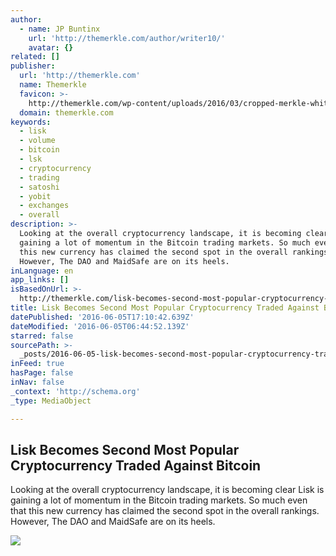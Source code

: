 ```yaml
---
author:
  - name: JP Buntinx
    url: 'http://themerkle.com/author/writer10/'
    avatar: {}
related: []
publisher:
  url: 'http://themerkle.com'
  name: Themerkle
  favicon: >-
    http://themerkle.com/wp-content/uploads/2016/03/cropped-merkle-white-1-192x192.png
  domain: themerkle.com
keywords:
  - lisk
  - volume
  - bitcoin
  - lsk
  - cryptocurrency
  - trading
  - satoshi
  - yobit
  - exchanges
  - overall
description: >-
  Looking at the overall cryptocurrency landscape, it is becoming clear Lisk is
  gaining a lot of momentum in the Bitcoin trading markets. So much even that
  this new currency has claimed the second spot in the overall rankings.
  However, The DAO and MaidSafe are on its heels.
inLanguage: en
app_links: []
isBasedOnUrl: >-
  http://themerkle.com/lisk-becomes-second-most-popular-cryptocurrency-traded-against-bitcoin/
title: Lisk Becomes Second Most Popular Cryptocurrency Traded Against Bitcoin
datePublished: '2016-06-05T17:10:42.639Z'
dateModified: '2016-06-05T06:44:52.139Z'
starred: false
sourcePath: >-
  _posts/2016-06-05-lisk-becomes-second-most-popular-cryptocurrency-traded-again.md
inFeed: true
hasPage: false
inNav: false
_context: 'http://schema.org'
_type: MediaObject

---
```

<article style=""><h1>Lisk Becomes Second Most Popular Cryptocurrency Traded Against Bitcoin</h1><p>Looking at the overall cryptocurrency landscape, it is becoming clear Lisk is gaining a lot of momentum in the Bitcoin trading markets. So much even that this new currency has claimed the second spot in the overall rankings. However, The DAO and MaidSafe are on its heels.</p><img src="http://themerkle.com/wp-content/uploads/2016/06/shutterstock_340464362.jpg" /></article>